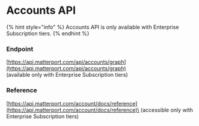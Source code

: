 # Accounts API

{% hint style="info" %}
Accounts API is only available with Enterprise Subscription tiers.
{% endhint %}

### Endpoint

[https://api.matterport.com/api/accounts/graph](https://api.matterport.com/api/accounts/graph) \
(available only with Enterprise Subscription tiers)

### Reference

[https://api.matterport.com/account/docs/reference](https://api.matterport.com/account/docs/reference)\
(accessible  only with Enterprise Subscription tiers)

